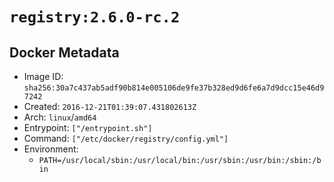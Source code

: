# `registry:2.6.0-rc.2`

## Docker Metadata

- Image ID: `sha256:30a7c437ab5adf90b814e005106de9fe37b328ed9d6fe6a7d9dcc15e46d97242`
- Created: `2016-12-21T01:39:07.431802613Z`
- Arch: `linux`/`amd64`
- Entrypoint: `["/entrypoint.sh"]`
- Command: `["/etc/docker/registry/config.yml"]`
- Environment:
  - `PATH=/usr/local/sbin:/usr/local/bin:/usr/sbin:/usr/bin:/sbin:/bin`
